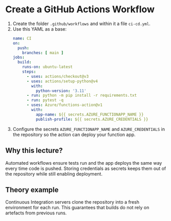 # Create a GitHub Actions Workflow

1. Create the folder `.github/workflows` and within it a file `ci-cd.yml`.
2. Use this YAML as a base:
   ```yaml
   name: CI
   on:
     push:
       branches: [ main ]
   jobs:
     build:
       runs-on: ubuntu-latest
       steps:
         - uses: actions/checkout@v3
         - uses: actions/setup-python@v4
           with:
             python-version: '3.11'
         - run: python -m pip install -r requirements.txt
         - run: pytest -q
         - uses: Azure/functions-action@v1
           with:
             app-name: ${{ secrets.AZURE_FUNCTIONAPP_NAME }}
             publish-profile: ${{ secrets.AZURE_CREDENTIALS }}
   ```
3. Configure the secrets `AZURE_FUNCTIONAPP_NAME` and `AZURE_CREDENTIALS` in the
   repository so the action can deploy your function app.

## Why this lecture?

Automated workflows ensure tests run and the app deploys the same way every
time code is pushed. Storing credentials as secrets keeps them out of the
repository while still enabling deployment.
## Theory example
Continuous Integration servers clone the repository into a fresh environment for each run. This guarantees that builds do not rely on artefacts from previous runs.

